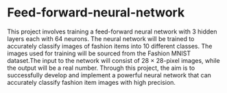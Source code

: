 # Feed-forward-neural-network
This project involves training a feed-forward neural network with 3 hidden layers each with 64 neurons. The neural network will be trained to accurately classify images of fashion items into 10 different classes. The images used for training will be sourced from the Fashion MNIST dataset.The input to the network will consist of 28 × 28-pixel images, while the output will be a real number. Through this project, the aim is to successfully develop and implement a powerful neural network that can accurately classify fashion item images with high precision.

